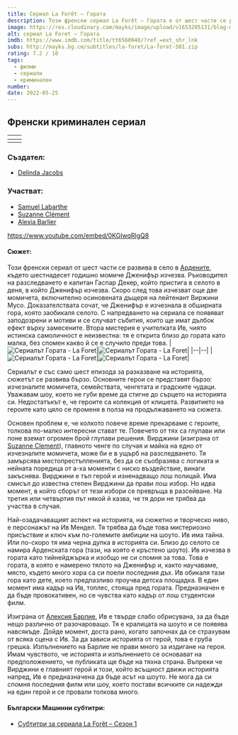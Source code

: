 ```yaml
---
title: Сериал La Forêt – Гората
description: Този френски сериал La Forêt – Гората е от шест части се развива в село в Ардените, където шестнадесет годишно момиче Дженифър изчезва.
image: https://res.cloudinary.com/mayks/image/upload/v1653205131/blog-mayks/movies/la-foret/la-foret-1_agt3xw_vrtcxp.webp
alt: сериал La Foret – Гората
imdb: https://www.imdb.com/title/tt6560040/?ref_=ext_shr_lnk
subs: http://mayks.bg.cm/subtitles/la-foret/La-foret-S01.zip
rating: 7.2 / 10
tags:
  - филми
  - сериали
  - криминален
number:
date: 2022-05-25
---
```


## Френски криминален сериал

| <article-image thumb="https://res.cloudinary.com/mayks/image/upload/c_scale,w_350/v1653205131/blog-mayks/movies/la-foret/la-foret-7_fxnlrd_ijw6vb.webp" src="https://res.cloudinary.com/mayks/image/upload/v1653205131/blog-mayks/movies/la-foret/la-foret-7_fxnlrd_ijw6vb.webp" alt="Сериалът Гората - La Foret"/></article-image> | <article-image thumb="https://res.cloudinary.com/mayks/image/upload/c_scale,w_350/v1653205131/blog-mayks/movies/la-foret/la-foret-5_ctgtgp_xa3ovi.webp" src="https://res.cloudinary.com/mayks/image/upload/v1653205131/blog-mayks/movies/la-foret/la-foret-5_ctgtgp_xa3ovi.webp" alt="Сериалът Гората - La Foret"/></article-image> |
|---------------------------------------------------------------------------------------------------------------------------------------------------------------------------------------------------------------------------------------------------------------------------------------------------------------------------------------------------------|----------------------------------------------------------------------------------------------------------------------------------------------------------------------------------------------------------------------------------------------------------------------------------------------------------------------------------------------------------|
| <article-image thumb="https://res.cloudinary.com/mayks/image/upload/c_scale,w_350/v1653205131/blog-mayks/movies/la-foret/la-foret-8_wsv7kh_stzfgc.webp" src="https://res.cloudinary.com/mayks/image/upload/v1653205131/blog-mayks/movies/la-foret/la-foret-8_wsv7kh_stzfgc.webp" alt="Сериалът Гората - La Foret"/></article-image> | <article-image thumb="https://res.cloudinary.com/mayks/image/upload/c_scale,w_350/v1653205131/blog-mayks/movies/la-foret/la-foret-6_ruiwcq_thsppj.webp" src="https://res.cloudinary.com/mayks/image/upload/v1653205131/blog-mayks/movies/la-foret/la-foret-6_ruiwcq_thsppj.webp" alt="Сериалът Гората - La Foret"/></article-image>  |  


### Създател:

- [Delinda Jacobs](https://www.imdb.com/name/nm3064398/?ref_=tt_ov_wr)

### Участват:

- [Samuel Labarthe](https://www.imdb.com/name/nm0479355/?ref_=tt_ov_st)
- [Suzanne Clément](https://www.imdb.com/name/nm0167501/?ref_=tt_ov_st)
- [Alexia Barlier](https://www.imdb.com/name/nm1715145/?ref_=tt_ov_st)

https://www.youtube.com/embed/0KGIwqRlgQ8

#### Сюжет:

Този френски сериал от шест части се развива в село в [Ардените](https://bg.wikipedia.org/wiki/%D0%90%D1%80%D0%B4%D0%B5%D0%BD%D0%B8), където шестнадесет годишно момиче Дженифър изчезва. Ръководител на разследването е капитан Гаспар Декер, който пристига в селото в деня, в който Дженифър изчезва. Скоро след това изчезват още две момичета, включително осиновената дъщеря на лейтенант Виржини Мусо. Доказателствата сочат, че Дженифър е изчезнала в обширната гора, която заобикаля селото. С напредването на сериала се появяват заподозрени и мотиви и се случват събития, които ще имат дълбок ефект върху замесените. Втора мистерия е учителката Ив, чиято истинска самоличност е неизвестна: тя е открита близо до гората като малка, без спомен какво й се е случило преди това.
|![Сериалът Гората - La Foret](https://res.cloudinary.com/mayks/image/upload/v1653205131/blog-mayks/movies/la-foret/la-foret-4_bqfrxb_wliyum.webp)|![Сериалът Гората - La Foret](https://res.cloudinary.com/mayks/image/upload/v1653205131/blog-mayks/movies/la-foret/la-foret-3_fyxbor_e9xezi.webp)|
|--|--|
|![Сериалът Гората - La Foret](https://res.cloudinary.com/mayks/image/upload/v1653205130/blog-mayks/movies/la-foret/la-foret-12_nxqcbk_a8h08g.webp)|![Сериалът Гората - La Foret](https://res.cloudinary.com/mayks/image/upload/v1653205130/blog-mayks/movies/la-foret/la-foret-10_z43oak_dtalxi.webp)|

Сериалът е със само шест епизода за разказване на историята, сюжетът се развива бързо. Основните герои се представят бързо: изчезналите момичета, семействата, ченгетата и градските чудаци. Уважавам шоу, което не губи време да стигне до сърцето на историята си. Недостатъкът е, че героите са колекция от клишета. Развитието на героите като цяло се променя в полза на продължаването на сюжета.

Основен проблем е, че колкото повече време прекарваме с героите, толкова по-малко интересни стават те. Повечето от тях са глупави или поне вземат огромен брой глупави решения. Вирджини (изиграна от [Suzanne Clеment](https://www.imdb.com/name/nm0167501/?ref_=tt_ov_st)), главното ченге по случая и майка на едно от изчезналите момичета, може би е в ущърб на разследването. Тя замърсява местопрестъпленията, без да се съобразява с логиката и нейната поредица от а-ха моменти с ниско въздействие, винаги закъснява. Вирджини е тъп герой и изненадващо лош полицай. Има смисъл до известна степен Вирджини да прави лош избор. Но идва момент, в който сборът от тези избори се превръща в разсейване. На третия или четвъртия път някой й казва, че тя дори не трябва да участва в случая.

Най-озадачаващият аспект на историята, на сюжетно и творческо ниво, е персонажът на Ив Мендел. Тя трябва да бъде това мистериозно присъствие и ключ към по-големите амбиции на шоуто. Ив има тайна. Или по-скоро тя има черна дупка в историята си. Близо до селото се намира Арденската гора (тази, на която е кръстено шоуто). Ив изчезва в гората като тийнейджърка и изобщо не си спомня за това. Това е гората, в която е намерено тялото на Дженифър и, както научаваме, място, където много хора са си поели последния дъх. Ив обикаля тази гора като дете, което предпазливо проучва детска площадка. В един момент има кадър на Ив, топлес, стояща пред гората. Предназначен е да бъде провокативен, но се чувства като кадър от лош студентски филм.

Изиграна от [Алексия Барлие](https://www.imdb.com/name/nm1715145/?ref_=tt_ov_st), Ив е твърде слабо обрисувана, за да бъде нещо различно от разочароващо. Тя е кралицата на шоуто и се появява навсякъде. Дойде момент, доста рано, когато започнах да се страхувам от всяка сцена с Ив. За да зависи историята от герой, това е груба грешка. Изпълнението на Барлие не прави много за издигане на героя. Имам чувството, че историята и изпълнението се основават на предположението, че публиката ще бъде на тяхна страна. Въпреки че Вирджини е главният герой и този, който всъщност движи историята напред, Ив е предназначена да бъде асът на шоуто. Не мога да си спомня последния филм или шоу, което постави всичките си надежди на един герой и се провали толкова много.

#### Български Машинни субтитри:

- [Субтитри за сериала La Forêt – Сезон 1](http://mayks.bg.cm/subtitles/la-foret/La-foret-S01.zip)
